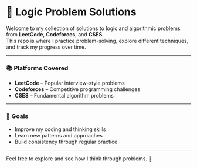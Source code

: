 # 🧠 Logic Problem Solutions

Welcome to my collection of solutions to logic and algorithmic problems from **LeetCode**, **Codeforces**, and **CSES**.  
This repo is where I practice problem-solving, explore different techniques, and track my progress over time.

---

### 📚 Platforms Covered
- **LeetCode** – Popular interview-style problems  
- **Codeforces** – Competitive programming challenges  
- **CSES** – Fundamental algorithm problems

---

### 🎯 Goals
- Improve my coding and thinking skills  
- Learn new patterns and approaches  
- Build consistency through regular practice  

---

Feel free to explore and see how I think through problems. 🚀
